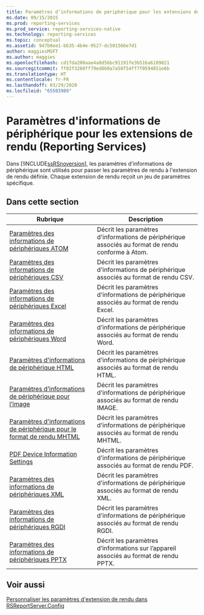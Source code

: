 ```yaml
---
title: Paramètres d’informations de périphérique pour les extensions de rendu (Reporting Services) | Microsoft Docs
ms.date: 09/15/2015
ms.prod: reporting-services
ms.prod_service: reporting-services-native
ms.technology: reporting-services
ms.topic: conceptual
ms.assetid: 947b0ee1-bb35-4b4e-9527-dc501566e7d1
author: maggiesMSFT
ms.author: maggies
ms.openlocfilehash: cd1fda200aae4a8d5bbc91191fe3b516a6109821
ms.sourcegitcommit: ff82f3260ff79ed860a7a58f54ff7f0594851e6b
ms.translationtype: HT
ms.contentlocale: fr-FR
ms.lasthandoff: 03/29/2020
ms.locfileid: "65503989"
---
```

# <a name="device-information-settings-for-rendering-extensions-reporting-services"></a>Paramètres d'informations de périphérique pour les extensions de rendu (Reporting Services)
  Dans [!INCLUDE[ssRSnoversion](../includes/ssrsnoversion-md.md)], les paramètres d'informations de périphérique sont utilisés pour passer les paramètres de rendu à l'extension de rendu définie. Chaque extension de rendu reçoit un jeu de paramètres spécifique.  
  
## <a name="in-this-section"></a>Dans cette section  
  
|Rubrique|Description|  
|-----------|-----------------|  
|[Paramètres des informations de périphériques ATOM](../reporting-services/atom-device-information-settings.md)|Décrit les paramètres d'informations de périphérique associés au format de rendu conforme à Atom.|  
|[Paramètres des informations de périphériques CSV](../reporting-services/csv-device-information-settings.md)|Décrit les paramètres d'informations de périphérique associés au format de rendu CSV.|  
|[Paramètres des informations de périphériques Excel](../reporting-services/excel-device-information-settings.md)|Décrit les paramètres d'informations de périphérique associés au format de rendu Excel.|  
|[Paramètres des informations de périphériques Word](../reporting-services/word-device-information-settings.md)|Décrit les paramètres d'informations de périphérique associés au format de rendu Word.|  
|[Paramètres d'informations de périphérique HTML](../reporting-services/html-device-information-settings.md)|Décrit les paramètres d'informations de périphérique associés au format de rendu HTML.|  
|[Paramètres d’informations de périphérique pour l’image](../reporting-services/image-device-information-settings.md)|Décrit les paramètres d'informations de périphérique associés au format de rendu IMAGE.|  
|[Paramètres d'informations de périphérique pour le format de rendu MHTML](../reporting-services/mhtml-device-information-settings.md)|Décrit les paramètres d'informations de périphérique associés au format de rendu MHTML.|  
|[PDF Device Information Settings](../reporting-services/pdf-device-information-settings.md)|Décrit les paramètres d'informations de périphérique associés au format de rendu PDF.|  
|[Paramètres des informations de périphériques XML](../reporting-services/xml-device-information-settings.md)|Décrit les paramètres d'informations de périphérique associés au format de rendu XML.|  
|[Paramètres des informations de périphériques RGDI](../reporting-services/rgdi-device-information-settings.md)|Décrit les paramètres d'informations de périphérique associés au format de rendu RGDI.|  
|[Paramètres des informations de périphériques PPTX](../reporting-services/pptx-device-information-settings.md)|Décrit les paramètres d’informations sur l’appareil associés au format de rendu PPTX.|  
  
## <a name="see-also"></a>Voir aussi  
 [Personnaliser les paramètres d'extension de rendu dans RSReportServer.Config](../reporting-services/customize-rendering-extension-parameters-in-rsreportserver-config.md)  
  
  
